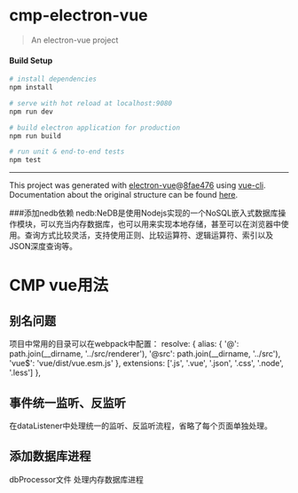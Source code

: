 # cmp-electron-vue

> An electron-vue project

#### Build Setup

``` bash
# install dependencies
npm install

# serve with hot reload at localhost:9080
npm run dev

# build electron application for production
npm run build

# run unit & end-to-end tests
npm test


```

---

This project was generated with [electron-vue](https://github.com/SimulatedGREG/electron-vue)@[8fae476](https://github.com/SimulatedGREG/electron-vue/tree/8fae4763e9d225d3691b627e83b9e09b56f6c935) using [vue-cli](https://github.com/vuejs/vue-cli). Documentation about the original structure can be found [here](https://simulatedgreg.gitbooks.io/electron-vue/content/index.html).


###添加nedb依赖
nedb:NeDB是使用Nodejs实现的一个NoSQL嵌入式数据库操作模块，可以充当内存数据库，也可以用来实现本地存储，甚至可以在浏览器中使用。查询方式比较灵活，支持使用正则、比较运算符、逻辑运算符、索引以及JSON深度查询等。


# CMP vue用法
## 别名问题
项目中常用的目录可以在webpack中配置：
    resolve: {
        alias: {
            '@': path.join(__dirname, '../src/renderer'),
            '@src': path.join(__dirname, '../src'),
            'vue$': 'vue/dist/vue.esm.js'
        },
        extensions: ['.js', '.vue', '.json', '.css', '.node', '.less']
    },

## 事件统一监听、反监听
在dataListener中处理统一的监听、反监听流程，省略了每个页面单独处理。

## 添加数据库进程
dbProcessor文件 处理内存数据库进程

